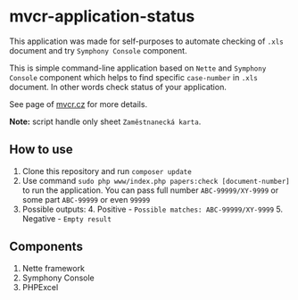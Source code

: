 mvcr-application-status
=============

This application was made for self-purposes to automate checking of `.xls` document and try `Symphony Console` component.

This is simple command-line application based on `Nette` and `Symphony Console` component which helps to find specific `case-number` in `.xls` document. In other words check status of your application.

See page of [mvcr.cz](http://www.mvcr.cz/mvcren/article/status-of-your-application.aspx) for more details.

**Note:** script handle only sheet `Zaměstnanecká karta`.

How to use
------------

1. Clone this repository and run `composer update`
2. Use command `sudo php www/index.php papers:check [document-number]` to run the application. You can pass full number `ABC-99999/XY-9999` or some part `ABC-99999` or even `99999`
3. Possible outputs:
	4. Positive - `Possible matches: ABC-99999/XY-9999`
	5. Negative - `Empty result`

Components
------------
1. Nette framework
2. Symphony Console
3. PHPExcel
